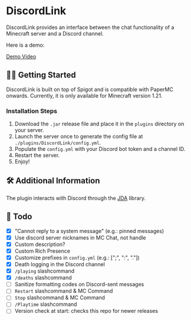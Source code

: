# DiscordLink

DiscordLink provides an interface between the chat functionality of a Minecraft server and a Discord channel.

Here is a demo:

[Demo Video](https://github.com/Urpagin/DiscordLink/assets/72459611/ea6bf913-1dd4-4ba0-9f50-2040549207d3)

## 🏃‍♂️ Getting Started

DiscordLink is built on top of Spigot and is compatible with PaperMC onwards. Currently, it is only available for Minecraft version 1.21.

### Installation Steps

1. Download the `.jar` release file and place it in the `plugins` directory on your server.
2. Launch the server once to generate the config file at `./plugins/DiscordLink/config.yml`.
3. Populate the `config.yml` with your Discord bot token and a channel ID.
4. Restart the server.
5. Enjoy!

## 🛠️ Additional Information

The plugin interacts with Discord through the [JDA](https://github.com/discord-jda/JDA) library.

## 📝 Todo

- [x] "Cannot reply to a system message" (e.g.: pinned messages)
- [x] Use discord server nicknames in MC Chat, not handle
- [x] Custom description?
- [x] Custom Rich Presence
- [x] Customize prefixes in `config.yml` (e.g.: [";", ":", "."])
- [x] Death logging in the Discord channel
- [x] `/playing` slashcommand
- [x] `/deaths` slashcommand
- [ ] Sanitize formatting codes on Discord-sent messages
- [ ] `Restart` slashcommand & MC Command
- [ ] `Stop` slashcommand & MC Command
- [ ] `/Playtime` slashcommand
- [ ] Version check at start: checks this repo for newer releases
